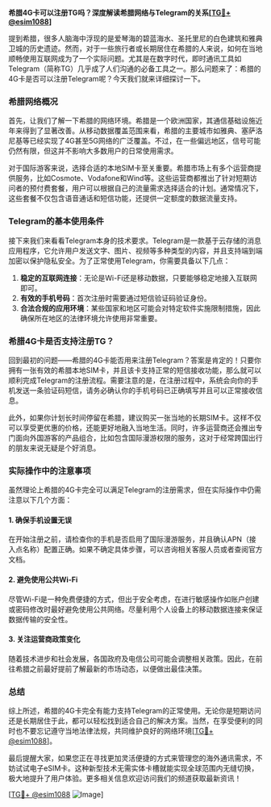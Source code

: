 **希腊4G卡可以注册TG吗？深度解读希腊网络与Telegram的关系[[TG💪+ @esim1088](https://t.me/s/esim1088)]**

提到希腊，很多人脑海中浮现的是爱琴海的碧蓝海水、圣托里尼的白色建筑和雅典卫城的历史遗迹。然而，对于一些旅行者或长期居住在希腊的人来说，如何在当地顺畅使用互联网成为了一个实际问题。尤其是在数字时代，即时通讯工具如Telegram（简称TG）几乎成了人们沟通的必备工具之一。那么问题来了：希腊的4G卡是否可以注册Telegram呢？今天我们就来详细探讨一下。

### 希腊网络概况

首先，让我们了解一下希腊的网络环境。希腊是一个欧洲国家，其通信基础设施近年来得到了显著改善。从移动数据覆盖范围来看，希腊的主要城市如雅典、塞萨洛尼基等已经实现了4G甚至5G网络的广泛覆盖。不过，在一些偏远地区，信号可能仍然有限，但这并不影响大多数用户的日常使用需求。

对于国际游客来说，选择合适的本地SIM卡至关重要。希腊市场上有多个运营商提供服务，比如Cosmote、Vodafone和Wind等。这些运营商都推出了针对短期访问者的预付费套餐，用户可以根据自己的流量需求选择适合的计划。通常情况下，这些套餐不仅包含语音通话和短信功能，还提供一定额度的数据流量支持。

### Telegram的基本使用条件

接下来我们来看看Telegram本身的技术要求。Telegram是一款基于云存储的消息应用程序，它允许用户发送文字、图片、视频等多种类型的内容，并且支持端到端加密以保护隐私安全。为了正常使用Telegram，你需要具备以下几点：

1. **稳定的互联网连接**：无论是Wi-Fi还是移动数据，只要能够稳定地接入互联网即可。
2. **有效的手机号码**：首次注册时需要通过短信验证码验证身份。
3. **合法合规的应用环境**：某些国家和地区可能会对特定软件实施限制措施，因此确保所在地区的法律环境允许使用非常重要。

### 希腊4G卡是否支持注册TG？

回到最初的问题——希腊的4G卡能否用来注册Telegram？答案是肯定的！只要你拥有一张有效的希腊本地SIM卡，并且该卡支持正常的短信接收功能，那么就可以顺利完成Telegram的注册流程。需要注意的是，在注册过程中，系统会向你的手机发送一条验证码短信，请务必确认你的手机号码已正确填写并且可以正常接收信息。

此外，如果你计划长时间停留在希腊，建议购买一张当地的长期SIM卡。这样不仅可以享受更优惠的价格，还能更好地融入当地生活。同时，许多运营商还会推出专门面向外国游客的产品组合，比如包含国际漫游权限的服务，这对于经常跨国出行的朋友来说无疑是个好消息。

### 实际操作中的注意事项

虽然理论上希腊的4G卡完全可以满足Telegram的注册需求，但在实际操作中仍需注意以下几个方面：

#### 1. 确保手机设置无误
在开始注册之前，请检查你的手机是否启用了国际漫游服务，并且确认APN（接入点名称）配置正确。如果不确定具体步骤，可以咨询相关客服人员或者查阅官方文档。

#### 2. 避免使用公共Wi-Fi
尽管Wi-Fi是一种免费便捷的方式，但出于安全考虑，在进行敏感操作如账户创建或密码修改时最好避免使用公共网络。尽量利用个人设备上的移动数据连接来保证数据传输的安全性。

#### 3. 关注运营商政策变化
随着技术进步和社会发展，各国政府及电信公司可能会调整相关政策。因此，在前往希腊之前最好提前了解最新的市场动态，以便做出最佳决策。

### 总结

综上所述，希腊的4G卡完全有能力支持Telegram的正常使用。无论你是短期访问还是长期居住于此，都可以轻松找到适合自己的解决方案。当然，在享受便利的同时也不要忘记遵守当地法律法规，共同维护良好的网络环境[[TG💪+ @esim1088](https://t.me/s/esim1088)]。

最后提醒大家，如果您正在寻找更加灵活便捷的方式来管理您的海外通讯需求，不妨试试电子eSIM卡。这种新型技术无需实体卡槽就能实现全球范围内无缝切换，极大地提升了用户体验。更多相关信息欢迎访问我们的频道获取最新资讯！

[[TG💪+ @esim1088](https://t.me/s/esim1088) ![Image](https://i.postimg.cc/4NQfJmqS/Snipaste-2025-05-13-00-14-12.png)]